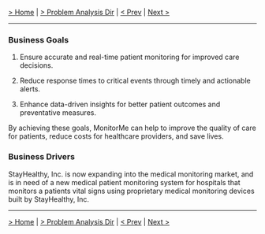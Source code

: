 [> Home](../README.md)  |  [> Problem Analysis Dir](README.md) |  [< Prev](README.md)  |  [Next >](2.2.EngagementModel.md)

---
### Business Goals

1. Ensure accurate and real-time patient monitoring for improved care decisions.

2. Reduce response times to critical events through timely and actionable alerts.

3. Enhance data-driven insights for better patient outcomes and preventative measures.

By achieving these goals, MonitorMe can help to improve the quality of care for patients, reduce costs for healthcare providers, and save lives.

### Business Drivers 

StayHealthy, Inc. is now expanding into the medical monitoring market, and is in need of a new medical patient monitoring system for hospitals that monitors a patients vital signs using proprietary medical monitoring devices built by StayHealthy, Inc.

---
[> Home](../README.md)  |  [> Problem Analysis Dir](README.md) |  [< Prev](README.md)  |  [Next >](2.2.EngagementModel.md)
